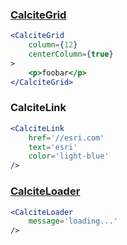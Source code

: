 ### [CalciteGrid](http://esri.github.io/calcite-web/documentation/grid/#container)
```jsx
<CalciteGrid 
    column={12} 
    centerColumn={true}
>
    <p>foobar</p>
</CalciteGrid>
```

### CalciteLink
```jsx
<CalciteLink
    href='//esri.com' 
    text='esri'
    color='light-blue'
/>
```

### [CalciteLoader](http://esri.github.io/calcite-web/documentation/components/#loader)
```jsx
<CalciteLoader
    message='loading...'
/>
```